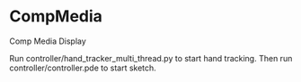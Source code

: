 # CompMedia
Comp Media Display

Run controller/hand_tracker_multi_thread.py to start hand tracking.
Then run controller/controller.pde to start sketch.
